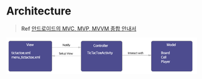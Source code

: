 # Architecture

> **Ref**
> [안드로이드의 MVC, MVP, MVVM 종합 안내서](https://academy.realm.io/kr/posts/eric-maxwell-mvc-mvp-and-mvvm-on-android/)


![MVC](img/img_mvc.png)
